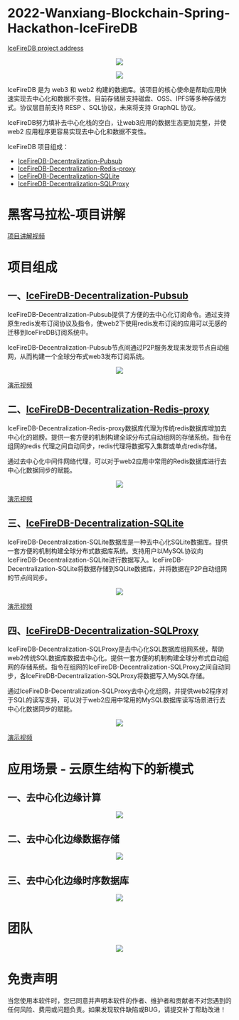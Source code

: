 # 2022-Wanxiang-Blockchain-Spring-Hackathon-IceFireDB

[IceFireDB project address](https://github.com/IceFireDB/IceFireDB)

<p align="center">
<img 
    src="./page1.png" >
</p>

<p align="center">
<img 
    src="./page2.png" >
</p>

IceFireDB 是为 web3 和 web2 构建的数据库。该项目的核心使命是帮助应用快速实现去中心化和数据不变性。目前存储层支持磁盘、OSS、IPFS等多种存储方式。协议层目前支持 RESP 、SQL协议，未来将支持 GraphQL 协议。

IceFireDB努力填补去中心化栈的空白，让web3应用的数据生态更加完整，并使 web2 应用程序更容易实现去中心化和数据不变性。

IceFireDB 项目组成：

* [IceFireDB-Decentralization-Pubsub](https://github.com/wanxiang-blockchain/2022-Wanxiang-Blockchain-Spring-Hackathon-IceFireDB/tree/main/IceFireDB-Decentralization-Pubsub)
* [IceFireDB-Decentralization-Redis-proxy](https://github.com/wanxiang-blockchain/2022-Wanxiang-Blockchain-Spring-Hackathon-IceFireDB/tree/main/IceFireDB-Decentralization-Redis-proxy)
* [IceFireDB-Decentralization-SQLite](https://github.com/wanxiang-blockchain/2022-Wanxiang-Blockchain-Spring-Hackathon-IceFireDB/tree/main/IceFireDB-Decentralization-SQLite)
* [IceFireDB-Decentralization-SQLProxy](https://github.com/wanxiang-blockchain/2022-Wanxiang-Blockchain-Spring-Hackathon-IceFireDB/tree/main/IceFireDB-Decentralization-SQLProxy)

# 黑客马拉松-项目讲解

[项目讲解视频](https://res.cloudinary.com/malloc/video/upload/v1654959861/Hackathon_2022/%E9%A1%B9%E7%9B%AE%E8%AE%B2%E8%A7%A3_tappbv.mp4)

# 项目组成
## 一、[IceFireDB-Decentralization-Pubsub](https://github.com/wanxiang-blockchain/2022-Wanxiang-Blockchain-Spring-Hackathon-IceFireDB/tree/main/IceFireDB-Decentralization-Pubsub)
IceFireDB-Decentralization-Pubsub提供了方便的去中心化订阅命令。通过支持原生redis发布订阅协议及指令，使web2下使用redis发布订阅的应用可以无感的迁移到IceFireDB订阅系统中。

IceFireDB-Decentralization-Pubsub节点间通过P2P服务发现来发现节点自动组网，从而构建一个全球分布式web3发布订阅系统。
<p align="center">
<img 
    src="./pubsub.png" >
</p>

[演示视频](https://user-images.githubusercontent.com/52234994/173171008-8c73ce17-4ba7-42ec-8257-025e98d2e647.mp4)

## 二、[IceFireDB-Decentralization-Redis-proxy](https://github.com/wanxiang-blockchain/2022-Wanxiang-Blockchain-Spring-Hackathon-IceFireDB/tree/main/IceFireDB-Decentralization-Redis-proxy)

IceFireDB-Decentralization-Redis-proxy数据库代理为传统redis数据库增加去中心化的翅膀。提供一套方便的机制构建全球分布式自动组网的存储系统。指令在组网的redis 代理之间自动同步，redis代理将数据写入集群或单点redis存储。

通过去中心化中间件网络代理，可以对于web2应用中常用的Redis数据库进行去中心化数据同步的赋能。

<p align="center">
<img 
    src="./redis-proxy.png" >
</p>

[演示视频](https://user-images.githubusercontent.com/52234994/173170991-08713e52-291c-4fae-bf46-ce87b959ce90.mp4)


## 三、[IceFireDB-Decentralization-SQLite](https://github.com/wanxiang-blockchain/2022-Wanxiang-Blockchain-Spring-Hackathon-IceFireDB/tree/main/IceFireDB-Decentralization-SQLite)

IceFireDB-Decentralization-SQLite数据库是一种去中心化SQLite数据库。提供一套方便的机制构建全球分布式数据库系统。支持用户以MySQL协议向IceFireDB-Decentralization-SQLite进行数据写入。IceFireDB-Decentralization-SQLite将数据存储到SQLite数据库，并将数据在P2P自动组网的节点间同步。

<p align="center">
<img 
    src="./sqlite.png" >
</p>

[演示视频](https://user-images.githubusercontent.com/21053373/173170247-74b1daeb-7bd5-4dc0-8b93-62b334859ba8.mp4)

## 四、[IceFireDB-Decentralization-SQLProxy](https://github.com/wanxiang-blockchain/2022-Wanxiang-Blockchain-Spring-Hackathon-IceFireDB/tree/main/IceFireDB-Decentralization-SQLProxy)

IceFireDB-Decentralization-SQLProxy是去中心化SQL数据库组网系统，帮助web2传统SQL数据库数据去中心化。提供一套方便的机制构建全球分布式自动组网的存储系统。指令在组网的IceFireDB-Decentralization-SQLProxy之间自动同步，各IceFireDB-Decentralization-SQLProxy将数据写入MySQL存储。

通过IceFireDB-Decentralization-SQLProxy去中心化组网，并提供web2程序对于SQL的读写支持，可以对于web2应用中常用的MySQL数据库读写场景进行去中心化数据同步的赋能。
<p align="center">
<img 
    src="./sqlproxy.png" >
</p>

[演示视频](https://user-images.githubusercontent.com/21053373/173170210-df2d1539-acc1-4d93-8695-cc0ddc5d723b.mp4)


# 应用场景 - 云原生结构下的新模式

## 一、去中心化边缘计算
<p align="center">
<img 
    src="./3.1.png" >
</p>

## 二、去中心化边缘数据存储

<p align="center">
<img 
    src="./3.2.png" >
</p>

## 三、去中心化边缘时序数据库
<p align="center">
<img 
    src="./3.3.png" >
</p>


# 团队
<p align="center">
<img 
    src="./team.png" >
</p>

# 免责声明

当您使用本软件时，您已同意并声明本软件的作者、维护者和贡献者不对您遇到的任何风险、费用或问题负责。如果发现软件缺陷或BUG，请提交补丁帮助改进！
